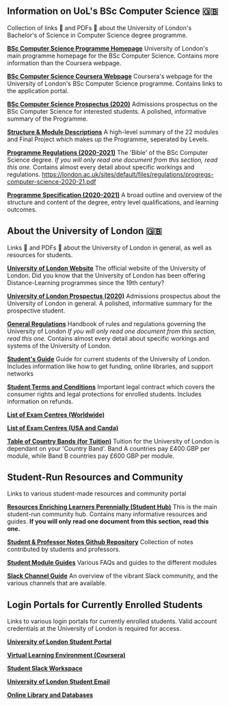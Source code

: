 ## Information on UoL's BSc Computer Science 🇬🇧

Collection of links 🔗 and PDFs 📄 about the University of London's Bachelor's of Science in Computer Science degree programme.

[**BSc Computer Science Programme Homepage**](https://london.ac.uk/courses/computer-science)
University of London's main programme homepage for the BSc Computer Science. Contains more information than the Coursera webpage.

[**BSc Computer Science Coursera Webpage**](https://www.coursera.org/degrees/bachelor-of-science-computer-science-london/)
Coursera's webpage for the University of London's BSc Computer Science programme. Contains links to the application portal.

[**BSc Computer Science Prospectus (2020)**](https://london.ac.uk/sites/default/files/prospectuses/computer-science-prospectus-2020.pdf)
Admissions prospectus on the BSc Computer Science for interested students. A polished, informative summary of the Programme.

[**Structure & Module Descriptions**](https://london.ac.uk/computer-science-structure)
A high-level summary of the 22 modules and Final Project which makes up the Programme, seperated by Levels.

[**Programme Regulations (2020-2021)**](https://london.ac.uk/sites/default/files/regulations/progregs-computer-science-2020-21.pdf)
The 'Bible' of the BSc Computer Science degree. _If you will only read one document from this section, read this one._ Contains almost every detail about specific workings and regulations.
https://london.ac.uk/sites/default/files/regulations/progregs-computer-science-2020-21.pdf

[**Programme Specification (2020-2021)**](https://london.ac.uk/sites/default/files/programme-specifications/progspec-computer-science-2020-21.pdf)
A broad outline and overview of the structure and content of the degree, entry level qualifications, and learning outcomes.

## About the University of London 🇬🇧

Links 🔗 and PDFs 📄 about the University of London in general, as well as resources for students.

[**University of London Website**](https://london.ac.uk/)
The official website of the University of London. Did you know that the University of London has been offering Distance-Learning programmes since the 19th century?

[**University of London Prospectus (2020)**](https://london.ac.uk/sites/default/files/prospectuses/GIP-2020.pdf)
Admissions prospectus about the University of London in general. A polished, informative summary for the prospective student.

[**General Regulations**](https://london.ac.uk/sites/default/files/regulations/progregs-general-2020-2021.pdf)
Handbook of rules and regulations governing the University of London _If you will only read one document from this section, read this one._ Contains almost every detail about specific workings and systems of the University of London.

[**Student's Guide**](https://my.london.ac.uk/documents/10197/2676152/Student+Guide/07f72f0b-fd7d-cc23-603f-db6c31bfa5e2)
Guide for current students of the University of London. Includes information like how to get funding, online libraries, and support networks

[**Student Terms and Conditions**](https://london.ac.uk/sites/default/files/governance/student-terms-and-conditions.pdf)
Important legal contract which covers the consumer rights and legal protections for enrolled students. Includes information on refunds.

[**List of Exam Centres (Worldwide)**](https://my.london.ac.uk/documents/10197/2926462/examcentres-worldwide2/659d044f-25c3-2a01-fd7e-0667e3d9e71a)

[**List of Exam Centres (USA and Canda)**](https://my.london.ac.uk/documents/10197/2926462/examcentres-northamerica.pdf/da80d4a8-00db-053c-283a-0757f88b5e85)

[**Table of Country Bands (for Tuition)**](https://london.ac.uk/sites/default/files/leaflets/country-bands.pdf)
Tuition for the University of London is dependant on your 'Country Band'. Band A countries pay £400 GBP per module, while Band B countries pay £600 GBP per module.

## Student-Run Resources and Community

Links to various student-made resources and community portal

[**Resources Enriching Learners Perennially (Student Hub)**](https://world-class.github.io/REPL/)
This is the main student-run community hub. Contains many informative resources and guides. **If you will only read one document from this section, read this one.**

[**Student & Professor Notes Github Repository**](https://github.com/world-class/REPL/tree/master/notes)
Collection of notes contributed by students and professors.

[**Student Module Guides**](https://github.com/world-class/REPL/tree/master/modules/level-4)
Various FAQs and guides to the different modules

[**Slack Channel Guide**](https://world-class.github.io/REPL/slack/)
An overview of the vibrant Slack community, and the various channels that are available.

## Login Portals for Currently Enrolled Students

Links to various login portals for currently enrolled students. Valid account credentials at the University of London is required for access.

[**University of London Student Portal**](https://my.london.ac.uk/)

[**Virtual Learning Environment (Coursera)**](https://www.coursera.org/?authMode=login&authProvider=london)

[**Student Slack Workspace**](https://londoncs.slack.com/)

[**University of London Student Email**](http://mail.google.com/a/student.london.ac.uk)

[**Online Library and Databases**](http://onlinelibrary.london.ac.uk/)
